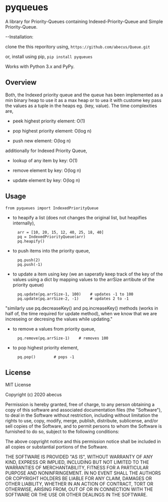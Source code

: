 pyqueues
=================================

A library for Priority-Queues containing Indexed-Priority-Queue and Simple Priority-Queue.

--Installation:

clone the this reporitory using,
`https://github.com/abecus/Queue.git`

or, install using pip,
`pip install pyqueues`

Works with Python 3.x and PyPy.

## Overview
Both, the Indexed priority queue and the queue has been implemented as a min binary heap to use it as a max heap or to uea it with custome key pass the values as a tuple in the heaps eg. (key, value). The time complexities are,

- peek highest priority element: O(1) 

- pop highest priority element: O(log n) 

- push new element: O(log n) 

additionally for Indexed Priority Queue,

- lookup of any item by key: O(1)

- remove element by key: O(log n) 

- update element by key: O(log n) 

## Usage

`from pyqueues import IndexedPriorityQueue`

- to heapify a list (does not changes the original list, but heapifies internally),

        arr = [10, 20, 15, 12, 40, 25, 18, 40]
        pq = IndexedPriorityQueue(arr)
        pq.heapify()
    
- to push items into the priority queue,	

    	pq.push(2)
    	pq.push(-1)
    	
- to update a item using key (we an saperatly keep track of the key of the values using a dict by mapping values to the arrSize arrtibute of the priority queue)
    	
    	pq.update(pq.arrSize-1, 100)    # updates -1 to 100
    	pq.update(pq.arrSize-2, -1)     # updates 2 to -1

"similarly use pq.decreaseKey() and pq.increaseKey() methods (works in half of, the time required for update method), when we know that we are increseing or decresing the values while updating."

- to remove a values from priority queue,

        pq.remove(pq.arrSize-1)    # removes 100

- to pop highest priority element,

        pq.pop()        # pops -1

License 
-------
MIT License

Copyright (c) 2020 abecus

Permission is hereby granted, free of charge, to any person obtaining a copy
of this software and associated documentation files (the "Software"), to deal
in the Software without restriction, including without limitation the rights
to use, copy, modify, merge, publish, distribute, sublicense, and/or sell
copies of the Software, and to permit persons to whom the Software is
furnished to do so, subject to the following conditions:

The above copyright notice and this permission notice shall be included in all
copies or substantial portions of the Software.

THE SOFTWARE IS PROVIDED "AS IS", WITHOUT WARRANTY OF ANY KIND, EXPRESS OR
IMPLIED, INCLUDING BUT NOT LIMITED TO THE WARRANTIES OF MERCHANTABILITY,
FITNESS FOR A PARTICULAR PURPOSE AND NONINFRINGEMENT. IN NO EVENT SHALL THE
AUTHORS OR COPYRIGHT HOLDERS BE LIABLE FOR ANY CLAIM, DAMAGES OR OTHER
LIABILITY, WHETHER IN AN ACTION OF CONTRACT, TORT OR OTHERWISE, ARISING FROM,
OUT OF OR IN CONNECTION WITH THE SOFTWARE OR THE USE OR OTHER DEALINGS IN THE
SOFTWARE.
